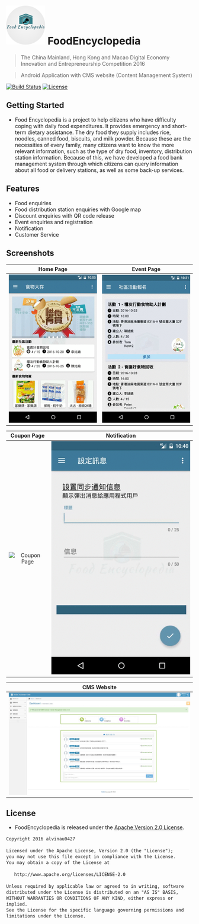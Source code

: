 # ![Logo](./demo/img_logo.png) FoodEncyclopedia

> The China Mainland, Hong Kong and Macao Digital Economy Innovation and Entrepreneurship Competition 2016

> Android Application with CMS website (Content Management System)

[![Build Status](https://travis-ci.com/alvinau0427/FoodEncyclopedia.svg?branch=master)](https://travis-ci.org/alvinau0427/FoodEncyclopedia)
[![License](https://img.shields.io/badge/License-Apache%202.0-blue.svg)](LICENSE)

## Getting Started
- Food Encyclopedia is a project to help citizens who have difficulty coping with daily food expenditures. It provides emergency and short-term dietary assistance. The dry food they supply includes rice, noodles, canned food, biscuits, and milk powder. Because these are the necessities of every family, many citizens want to know the more relevant information, such as the type of dry food, inventory, distribution station information. Because of this, we have developed a food bank management system through which citizens can query information about all food or delivery stations, as well as some back-up services.

## Features
- Food enquiries
- Food distribution station enquiries with Google map
- Discount enquiries with QR code release
- Event enquiries and registration
- Notification
- Customer Service

## Screenshots
| Home Page     | Event Page    |
| :-------------: | :-------------: |
| ![Home Page](./demo/img_home.gif) | ![Event Page](./demo/img_event.gif) |

| Coupon Page     | Notification    |
| :-------------: | :-------------: |
| ![Coupon Page](./demo/img_coupon.gif) | ![Notification](./demo/img_notification.gif) |

| CMS Website     |
| :-------------: |
| ![Website](./demo/img_cms.png) |

## License
- FoodEncyclopedia is released under the [Apache Version 2.0 License](http://www.apache.org/licenses/LICENSE-2.0.html).
```
Copyright 2016 alvinau0427

Licensed under the Apache License, Version 2.0 (the "License");
you may not use this file except in compliance with the License.
You may obtain a copy of the License at

   http://www.apache.org/licenses/LICENSE-2.0

Unless required by applicable law or agreed to in writing, software
distributed under the License is distributed on an "AS IS" BASIS,
WITHOUT WARRANTIES OR CONDITIONS OF ANY KIND, either express or implied.
See the License for the specific language governing permissions and
limitations under the License.

